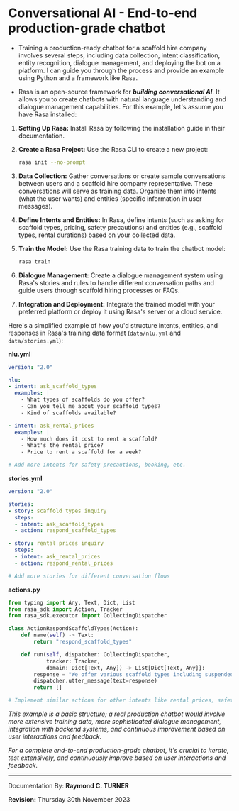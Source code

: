 # Conversational AI - End-to-end production-grade chatbot

* Training a production-ready chatbot for a scaffold hire company involves several steps, including data collection, intent classification, entity recognition, dialogue management, and deploying the bot on a platform. I can guide you through the process and provide an example using Python and a framework like Rasa.

* Rasa is an open-source framework for ***building conversational AI***. It allows you to create chatbots with natural language understanding and dialogue management capabilities. For this example, let's assume you have Rasa installed:

1. **Setting Up Rasa:**
   Install Rasa by following the installation guide in their documentation.

2. **Create a Rasa Project:**
   Use the Rasa CLI to create a new project:

   ```bash
   rasa init --no-prompt
   ```

3. **Data Collection:**
   Gather conversations or create sample conversations between users and a scaffold hire company representative. These conversations will serve as training data. Organize them into intents (what the user wants) and entities (specific information in user messages).

4. **Define Intents and Entities:**
   In Rasa, define intents (such as asking for scaffold types, pricing, safety precautions) and entities (e.g., scaffold types, rental durations) based on your collected data.

5. **Train the Model:**
   Use the Rasa training data to train the chatbot model:

   ```bash
   rasa train
   ```

6. **Dialogue Management:**
   Create a dialogue management system using Rasa's stories and rules to handle different conversation paths and guide users through scaffold hiring processes or FAQs.

7. **Integration and Deployment:**
   Integrate the trained model with your preferred platform or deploy it using Rasa's server or a cloud service.

Here's a simplified example of how you'd structure intents, entities, and responses in Rasa's training data format (`data/nlu.yml` and `data/stories.yml`):

**nlu.yml**
```yaml
version: "2.0"

nlu:
- intent: ask_scaffold_types
  examples: |
    - What types of scaffolds do you offer?
    - Can you tell me about your scaffold types?
    - Kind of scaffolds available?

- intent: ask_rental_prices
  examples: |
    - How much does it cost to rent a scaffold?
    - What's the rental price?
    - Price to rent a scaffold for a week?

# Add more intents for safety precautions, booking, etc.

```

**stories.yml**
```yaml
version: "2.0"

stories:
- story: scaffold types inquiry
  steps:
  - intent: ask_scaffold_types
  - action: respond_scaffold_types

- story: rental prices inquiry
  steps:
  - intent: ask_rental_prices
  - action: respond_rental_prices

# Add more stories for different conversation flows
```

**actions.py**
```python
from typing import Any, Text, Dict, List
from rasa_sdk import Action, Tracker
from rasa_sdk.executor import CollectingDispatcher

class ActionRespondScaffoldTypes(Action):
    def name(self) -> Text:
        return "respond_scaffold_types"

    def run(self, dispatcher: CollectingDispatcher,
            tracker: Tracker,
            domain: Dict[Text, Any]) -> List[Dict[Text, Any]]:
        response = "We offer various scaffold types including suspended, supported, mobile, and aerial work platforms."
        dispatcher.utter_message(text=response)
        return []

# Implement similar actions for other intents like rental prices, safety precautions, etc.
```

*This example is a basic structure; a real production chatbot would involve more extensive training data, more sophisticated dialogue management, integration with backend systems, and continuous improvement based on user interactions and feedback.*

*For a complete end-to-end production-grade chatbot, it's crucial to iterate, test extensively, and continuously improve based on user interactions and feedback.*

---

Documentation By: **Raymond C. TURNER**

**Revision:** Thursday 30th November 2023